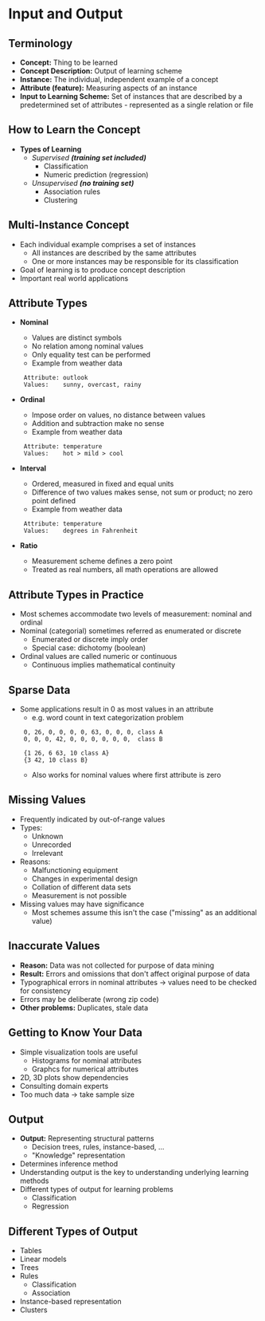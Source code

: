 # Input and Output

## Terminology

 - **Concept:** Thing to be learned
 - **Concept Description:** Output of learning scheme
 - **Instance:** The individual, independent example of a concept
 - **Attribute (feature):** Measuring aspects of an instance
 - **Input to Learning Scheme:** Set of instances that are described by a predetermined set of attributes - represented as a single relation or file

## How to Learn the Concept

 - **Types of Learning**
   - _Supervised **(training set included)**_
     - Classification
     - Numeric prediction (regression)
   - _Unsupervised **(no training set)**_
     - Association rules
     - Clustering

## Multi-Instance Concept

 - Each individual example comprises a set of instances
   - All instances are described by the same attributes
   - One or more instances may be responsible for its classification
 - Goal of learning is to produce concept description
 - Important real world applications

## Attribute Types

 - **Nominal**
   - Values are distinct symbols
   - No relation among nominal values
   - Only equality test can be performed
   - Example from weather data
   ```
    Attribute: outlook
    Values:    sunny, overcast, rainy
   ```

 - **Ordinal**
   - Impose order on values, no distance between values
   - Addition and subtraction make no sense
   - Example from weather data
   ```
    Attribute: temperature
    Values:    hot > mild > cool
   ```
 - **Interval**
   - Ordered, measured in fixed and equal units
   - Difference of two values makes sense, not sum or product; no zero point defined
   - Example from weather data
   ```
    Attribute: temperature
    Values:    degrees in Fahrenheit
   ```
 - **Ratio**
   - Measurement scheme defines a zero point
   - Treated as real numbers, all math operations are allowed

## Attribute Types in Practice

 - Most schemes accommodate two levels of measurement: nominal and ordinal
 - Nominal (categorial) sometimes referred as enumerated or discrete
   - Enumerated or discrete imply order
   - Special case: dichotomy (boolean)
 - Ordinal values are called numeric or continuous
   - Continuous implies mathematical continuity

## Sparse Data

 - Some applications result in 0 as most values in an attribute
   - e.g. word count in text categorization problem
   ```
    0, 26, 0, 0, 0, 0, 63, 0, 0, 0, class A
    0, 0, 0, 42, 0, 0, 0, 0, 0, 0,  class B

    {1 26, 6 63, 10 class A}
    {3 42, 10 class B}
   ```
   - Also works for nominal values where first attribute is zero

## Missing Values

  - Frequently indicated by out-of-range values
  - Types:
    - Unknown
    - Unrecorded
    - Irrelevant
  - Reasons:
    - Malfunctioning equipment
    - Changes in experimental design
    - Collation of different data sets
    - Measurement is not possible
  - Missing values may have significance
    - Most schemes assume this isn't the case ("missing" as an additional value)

## Inaccurate Values

  - **Reason:** Data was not collected for purpose of data mining
  - **Result:** Errors and omissions that don't affect original purpose of data
  - Typographical errors in nominal attributes -> values need to be checked for consistency
  - Errors may be deliberate (wrong zip code)
  - **Other problems:** Duplicates, stale data

## Getting to Know Your Data

  - Simple visualization tools are useful
    - Histograms for nominal attributes
    - Graphcs for numerical attributes
  - 2D, 3D plots show dependencies
  - Consulting domain experts
  - Too much data -> take sample size

## Output

  - **Output:** Representing structural patterns
    - Decision trees, rules, instance-based, ...
    - "Knowledge" representation
  - Determines inference method
  - Understanding output is the key to understanding underlying learning methods
  - Different types of output for learning problems
    - Classification
    - Regression

## Different Types of Output

  - Tables
  - Linear models
  - Trees
  - Rules
    - Classification
    - Association
  - Instance-based representation
  - Clusters
